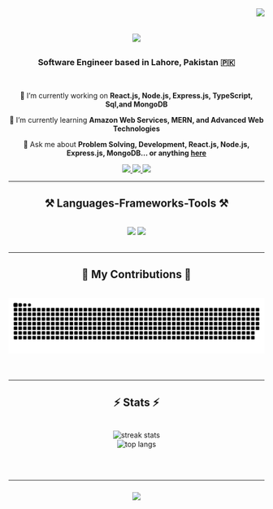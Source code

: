<img align="right" src="https://visitor-badge.laobi.icu/badge?page_id=IdreesFaiz.IdreesFaiz" />

<h1 align="center">
    <img src="https://readme-typing-svg.herokuapp.com/?font=Righteous&size=35&center=true&vCenter=true&width=500&height=70&duration=4000&lines=Hi+There!+👋;+I'm+Idrees+Faiz!;" />
</h1>

<h3 align="center">Software Engineer based in Lahore, Pakistan 🇵🇰</h3>

<br/>

<div align="center">
 
 🔭 I’m currently working on **React.js, Node.js, Express.js, TypeScript, Sql,and MongoDB**
 
 🌱 I’m currently learning **Amazon Web Services, MERN, and Advanced Web Technologies**

 💬 Ask me about **Problem Solving, Development, React.js, Node.js, Express.js, MongoDB... or anything [here](https://github.com/IdreesFaiz/IdreesFaiz/issues)**
 </div>
 
<div align="center"> 
  <a href="mailto:idreesfaiz63@gmail.com">
    <img src="https://img.shields.io/badge/Gmail-333333?style=for-the-badge&logo=gmail&logoColor=red" />
  </a>
  <a href="https://www.linkedin.com/in/muhammad-idrees-faiz/" target="_blank">
    <img src="https://img.shields.io/badge/LinkedIn-0077B5?style=for-the-badge&logo=linkedin&logoColor=white" target="_blank" />
  </a>
  <a href="https://idreesfaiz.vercel.app/" target="_blank">
     <img src="https://img.shields.io/badge/Portfolio-FF5722?style=for-the-badge&logo=todoist&logoColor=white" target="_blank" />
  </a>
</div>

<hr/>

<h2 align="center">⚒️ Languages-Frameworks-Tools ⚒️</h2>
<br/>
<div align="center">
    <img src="https://skillicons.dev/icons?i=react,bootstrap,html,css,vscode,github,tailwind,git,python,nextjs" />
    <img src="https://skillicons.dev/icons?i=nodejs,javascript,typescript,express,firebase,mongodb,cpp,c,mysql,flask" /><br>
</div>

<br/>
<hr/>

<div align="center">
  <h2>🐍 My Contributions 🐍</h2>
  <br>
  <source media="(prefers-color-scheme: dark)" srcset="https://raw.githubusercontent.com/platane/platane/output/github-contribution-grid-snake-dark.svg?username=IdreesFaiz">
  <source media="(prefers-color-scheme: light)" srcset="https://raw.githubusercontent.com/platane/platane/output/github-contribution-grid-snake.svg?username=IdreesFaiz">
  <img alt="snake eating my contributions" src="https://raw.githubusercontent.com/platane/platane/output/github-contribution-grid-snake.svg?username=IdreesFaiz" />
  <br/><br/><br/>
</div>

<hr/>

<h2 align="center">⚡ Stats ⚡</h2>
<br>
<div align=center>
  <img width=390 src="https://streak-stats.demolab.com/?user=IdreesFaiz&count_private=true&theme=react&border_radius=10" alt="streak stats"/>
  <br/>
  <img width=325 align="center"src="https://github-readme-stats-salesp07.vercel.app/api/top-langs/?username=IdreesFaiz&hide=Less&langs_count=8&layout=compact&theme=react&border_radius=10&size_weight=0.5&count_weight=0.5&exclude_repo=github-readme-stats" alt="top langs"/>
</div>

<br/><br/>
<hr/>

<h3 align="center">
    <img src="https://readme-typing-svg.herokuapp.com/?font=Righteous&size=25&center=true&vCenter=true&width=500&height=70&duration=4000&lines=Thanks+for+visiting!+✌️;+Shoot+me+a+message+on+Linkedin!;I'm+always+down+to+collab+:)">
</h3>

<br/>
